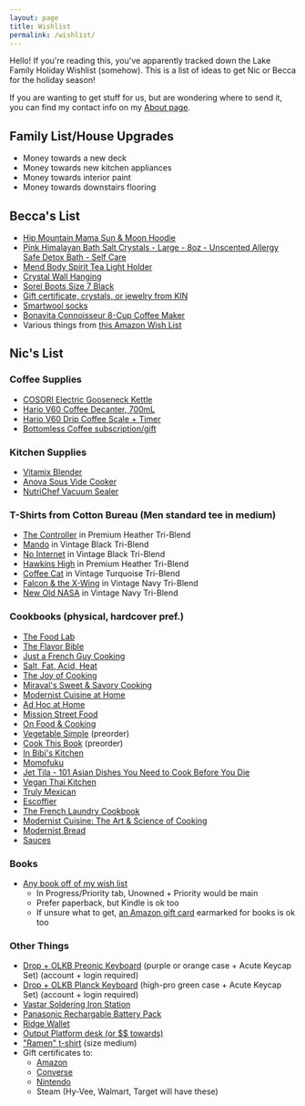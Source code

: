 ```yaml
---
layout: page
title: Wishlist
permalink: /wishlist/
---
```


Hello! If you're reading this, you've apparently tracked down the Lake Family Holiday Wishlist (somehow). This is a list of ideas to get Nic or Becca for the holiday season!

If you are wanting to get stuff for us, but are wondering where to send it, you can find my contact info on my [About page](http://niclake.me/about/).

## Family List/House Upgrades

- Money towards a new deck
- Money towards new kitchen appliances
- Money towards interior paint
- Money towards downstairs flooring

## Becca's List

- [Hip Mountain Mama Sun & Moon Hoodie](https://www.hipmountainmama.com/sun-moon-hoodie/)
- [Pink Himalayan Bath Salt Crystals - Large - 8oz - Unscented Allergy Safe Detox Bath - Self Care](https://www.etsy.com/listing/769833249/pink-himalayan-salt-tea-light-holder?ref=shop_home_active_11&pro=1)
- [Mend Body Spirit Tea Light Holder](https://www.etsy.com/listing/769833249/pink-himalayan-salt-tea-light-holder?ref=shop_home_active_11&pro=1)
- [Crystal Wall Hanging](https://kindsm.com/products/crystal-wall-hanging)
- [Sorel Boots Size 7 Black](https://www.backcountry.com/sorel-joan-of-arctic-wedge-ii-chelsea-boot-womens)
- [Gift certificate, crystals, or jewelry from KIN](https://kindsm.com/)
- [Smartwool socks](https://amzn.to/2qK54Q8)
- [Bonavita Connoisseur 8-Cup Coffee Maker](https://amzn.to/311HfTg)
- Various things from [this Amazon Wish List](https://www.amazon.com/hz/wishlist/ls/1KI7GH0R68MTX?ref_=wl_share)

## Nic's List

### Coffee Supplies

- [COSORI Electric Gooseneck Kettle](https://amzn.to/3lBphik)
- [Hario V60 Coffee Decanter, 700mL](https://amzn.to/3nHwu1U)
- [Hario V60 Drip Coffee Scale + Timer](https://amzn.to/3jKxgZM)
- [Bottomless Coffee subscription/gift](https://www.bottomless.com/gifts)

### Kitchen Supplies

- [Vitamix Blender](https://amzn.to/33PKnTY)
- [Anova Sous Vide Cooker](https://amzn.to/36QjMIp)
- [NutriChef Vacuum Sealer](https://amzn.to/3jPhWv9)

### T-Shirts from Cotton Bureau (Men standard tee in medium)

- [The Controller](https://cottonbureau.com/products/the-controller#/1959058/tee-men-standard-tee-premium-heather-tri-blend-s) in Premium Heather Tri-Blend
- [Mando](https://cottonbureau.com/products/mando-2#/6476595/tee-men-standard-tee-vintage-black-tri-blend-s) in Vintage Black Tri-Blend
- [No Internet](https://cottonbureau.com/products/no-internet#/1911686/tee-men-standard-tee-vintage-black-tri-blend-s) in Vintage Black Tri-Blend
- [Hawkins High](https://cottonbureau.com/products/hawkins-high#/1856676/tee-men-standard-tee-premium-heather-tri-blend-s) in Premium Heather Tri-Blend
- [Coffee Cat](https://cottonbureau.com/products/coffee-cat#/4230439/tee-men-standard-tee-vintage-turquoise-tri-blend-s) in Vintage Turquoise Tri-Blend
- [Falcon & the X-Wing](https://cottonbureau.com/products/falcon-the-x-wing#/1448665/tee-men-standard-tee-vintage-navy-tri-blend-s) in Vintage Navy Tri-Blend
- [New Old NASA](https://cottonbureau.com/products/new-old-nasa#/5587877/tee-men-standard-tee-vintage-navy-tri-blend-s) in Vintage Navy Tri-Blend

### Cookbooks (physical, hardcover pref.)

- [The Food Lab](https://amzn.to/3dU1aJ4)
- [The Flavor Bible](https://amzn.to/3oqcUYq)
- [Just a French Guy Cooking](https://amzn.to/34MpSqv)
- [Salt, Fat, Acid, Heat](https://amzn.to/3e8wuUF)
- [The Joy of Cooking](https://amzn.to/3jv9Syo)
- [Miraval's Sweet & Savory Cooking](https://amzn.to/37GyNNt)
- [Modernist Cuisine at Home](https://amzn.to/3jrm3w7)
- [Ad Hoc at Home](https://amzn.to/37GAk6b)
- [Mission Street Food](https://amzn.to/3jnVYOE)
- [On Food & Cooking](https://amzn.to/2FYXclT)
- [Vegetable Simple](https://amzn.to/34rm1QD) (preorder)
- [Cook This Book](https://amzn.to/31JqVH1) (preorder)
- [In Bibi's Kitchen](https://amzn.to/3iN0DcD)
- [Momofuku](https://amzn.to/2FpGaNy)
- [Jet Tila - 101 Asian Dishes You Need to Cook Before You Die](https://amzn.to/36Vx85Z)
- [Vegan Thai Kitchen](https://amzn.to/2GSJSzu)
- [Truly Mexican](https://amzn.to/3nD7Rnh)
- [Escoffier](https://amzn.to/3oryAUk)
- [The French Laundry Cookbook](https://amzn.to/3kv4v3L)
- [Modernist Cuisine: The Art & Science of Cooking](https://amzn.to/2HxA12n)
- [Modernist Bread](https://amzn.to/3oo2Y1D)
- [Sauces](https://amzn.to/2TmfuR2)

### Books

- [Any book off of my wish list](https://docs.google.com/spreadsheets/d/1-1PcHF6xzFKTaTvxnfjm6bVgo4pd5yIr3nbxsbckoFo/edit?usp=sharing)
	- In Progress/Priority tab, Unowned + Priority would be main
	- Prefer paperback, but Kindle is ok too
  - If unsure what to get, [an Amazon gift card](https://www.amazon.com/gift-cards/b?ie=UTF8&node=2238192011) earmarked for books is ok too

### Other Things

- [Drop + OLKB Preonic Keyboard](https://drop.com/buy/preonic-mechanical-keyboard) (purple or orange case + Acute Keycap Set) (account + login required)
- [Drop + OLKB Planck Keyboard](https://drop.com/buy/planck-mechanical-keyboard) (high-pro green case + Acute Keycap Set) (account + login required)
- [Vastar Soldering Iron Station](https://amzn.to/34JEoPL)
- [Panasonic Rechargable Battery Pack](https://amzn.to/30QYuGI)
- [Ridge Wallet](https://www.ridgewallet.com/collections/all-wallets)
- [Output Platform desk (or $$ towards)](https://output.com/products/platform)
- ["Ramen" t-shirt](https://store.dftba.com/collections/alex-french-guy-cooking/products/ramen-shirt) (size medium)
- Gift certificates to:
	- [Amazon](https://www.amazon.com/gift-cards/b?ie=UTF8&node=2238192011)
	- [Converse](https://www.converse.com/c/gift-cards)
	- [Nintendo](https://www.nintendo.com/giftcards)
	- Steam (Hy-Vee, Walmart, Target will have these)
